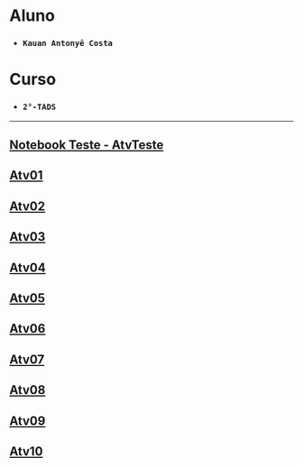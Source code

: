 # Aluno

* ###  `Kauan Antonyê Costa` 

# Curso

* ### `2°-TADS`

<hr>

## [Notebook Teste - AtvTeste](https://github.com/karekauan/POO/blob/main/Atividades/AtvTeste/notebook/AtvTeste.ipynb)


## [Atv01](https://github.com/karekauan/POO/blob/main/Atividades/Atv01/notebook/Atv01.ipynb)

## [Atv02](https://github.com/karekauan/POO/blob/main/Atividades/Atv02/notebook/Atv02.ipynb)

## [Atv03](https://github.com/karekauan/POO/blob/main/Atividades/Atv03/notebook/Atv03.ipynb)

## [Atv04](https://github.com/karekauan/POO/blob/main/Atividades/Atv04/notebook/Atv04.ipynb)

## [Atv05](https://github.com/karekauan/POO/blob/main/Atividades/Atv05/notebook/Atv05.ipynb)

## [Atv06](https://github.com/karekauan/POO/blob/main/Atividades/Atv06/notebook/Atv06.ipynb)

## [Atv07](https://github.com/karekauan/POO/blob/main/Atividades/Atv07/)

## [Atv08](https://github.com/karekauan/POO/blob/main/Atividades/Atv08/)

## [Atv09](https://github.com/karekauan/POO/blob/main/Atividades/Atv09/)

## [Atv10](https://github.com/karekauan/POO/blob/main/Atividades/Atv10/)